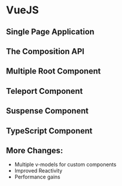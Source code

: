 # VueJS

## Single Page Application

## The Composition API

## Multiple Root Component

## Teleport Component

## Suspense Component

## TypeScript Component

## More Changes:
- Multiple v-models for custom components
- Improved Reactivity
- Performance gains